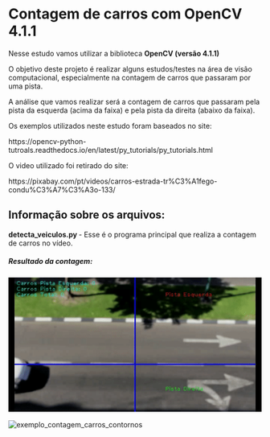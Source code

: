# Contagem de carros com OpenCV 4.1.1

<p> Nesse estudo vamos utilizar a biblioteca <b> OpenCV (versão 4.1.1) </b> </p>

<p> O objetivo deste projeto é realizar alguns estudos/testes na área de visão computacional, especialmente na contagem de carros que passaram por uma pista. </p>

<p> A análise que vamos realizar será a contagem de carros que passaram pela pista da esquerda (acima da faixa) e pela pista da direita (abaixo da faixa). </p>

<p> Os exemplos utilizados neste estudo foram baseados no site: </p>

<p>https://opencv-python-tutroals.readthedocs.io/en/latest/py_tutorials/py_tutorials.html</p>

<p> O video utilizado foi retirado do site: </p>
<p>https://pixabay.com/pt/videos/carros-estrada-tr%C3%A1fego-condu%C3%A7%C3%A3o-133/</p>

## Informação sobre os arquivos:
<p> <b>detecta_veiculos.py </b> - Esse é o programa principal que realiza a contagem de carros no vídeo. </p>


##### Resultado da contagem:

![exemplo_contagem_carros](exemplo_contagem_carros.gif)

![exemplo_contagem_carros_contornos](exemplo_contagem_carros_contornos.gif)